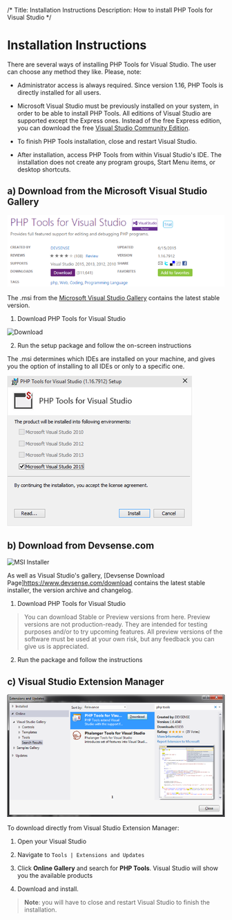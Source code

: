 /*
Title: Installation Instructions
Description: How to install PHP Tools for Visual Studio
*/

# Installation Instructions

There are several ways of installing PHP Tools for Visual Studio. The user can choose any method they like. Please, note:

- Administrator access is always required. Since version 1.16, PHP Tools is directly installed for all users.

- Microsoft Visual Studio must be previously installed on your system, in order to be able to install PHP Tools. All editions of Visual Studio are supported except the Express ones. Instead of the free Express edition, you can download the free [Visual Studio Community Edition](https://www.visualstudio.com/en-us/products/visual-studio-community-vs.aspx).

- To finish PHP Tools installation, close and restart Visual Studio.

- After installation, access PHP Tools from within Visual Studio's IDE. The installation does not create any program groups, Start Menu items, or desktop shortcuts.


## a) Download from the Microsoft Visual Studio Gallery


![Visual Studio Gallery](imgs/installation-vsgallery.png)

The .msi from the [Microsoft Visual Studio Gallery](http://visualstudiogallery.msdn.microsoft.com/6eb51f05-ef01-4513-ac83-4c5f50c95fb5) contains the latest stable version. 

1) Download PHP Tools for Visual Studio 

![Download](imgs/Download-from-Marketplace.png)

2) Run the setup package and follow the on-screen instructions

The .msi determines which IDEs are installed on your machine, and gives you the option of installing to all IDEs or only to a specific one.

![MSI Installer](imgs/installation-msi.png)

## b) Download from Devsense.com 

![MSI Installer](imgs/download-page.png)

As well as Visual Studio's gallery, [Devsense Download Page]https://www.devsense.com/download contains the latest stable installer, the version archive and changelog.

1) Download PHP Tools for Visual Studio

> You can download Stable or Preview versions from here. Preview versions are not production-ready. They are intended for testing purposes and/or to try upcoming features. All preview versions of the software must be used at your own risk, but any feedback you can give us is appreciated.

2) Run the package and follow the instructions



## c) Visual Studio Extension Manager 

![Visual Studio Gallery](imgs/installation-extension-manager.png)


To download directly from Visual Studio Extension Manager:

1) Open your Visual Studio

2) Navigate to `Tools | Extensions and Updates`

3) Click **Online Gallery** and search for **PHP Tools**. Visual Studio will show you the available products

4) Download and install. 


> **Note**: you will have to close and restart Visual Studio to finish the installation.
